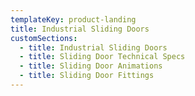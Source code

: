 ```yaml
---
templateKey: product-landing
title: Industrial Sliding Doors
customSections:
  - title: Industrial Sliding Doors
  - title: Sliding Door Technical Specs
  - title: Sliding Door Animations
  - title: Sliding Door Fittings
---
```



